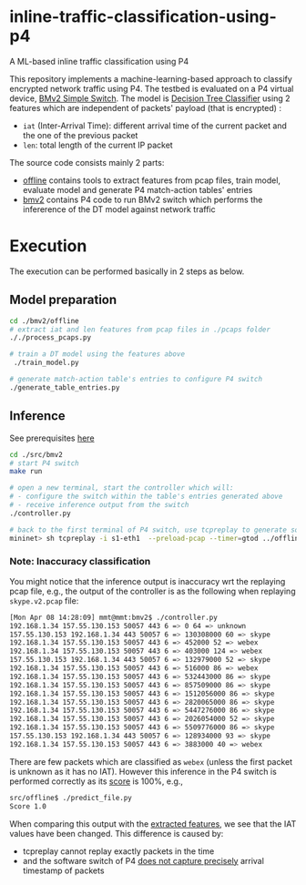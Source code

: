 # inline-traffic-classification-using-p4
A ML-based inline traffic classification using P4

This repository implements a machine-learning-based approach to classify encrypted network traffic using P4. The testbed is evaluated on a P4 virtual device, [BMv2 Simple Switch](https://github.com/p4lang/behavioral-model/blob/main/docs/simple_switch.md). The model is [Decision Tree Classifier](https://scikit-learn.org/stable/modules/generated/sklearn.tree.DecisionTreeClassifier.html) using 2 features which are independent of packets' payload (that is encrypted) :

- `iat` (Inter-Arrival Time): different arrival time of the current packet and the one of the previous packet
- `len`: total length of the current IP packet

The source code consists mainly 2 parts:

- [offline](./src/offline) contains tools to extract features from pcap files, train model, evaluate model and generate P4 match-action tables' entries
- [bmv2](./src/bmv2) contains P4 code to run BMv2 switch which performs the infererence of the DT model against network traffic



# Execution

The execution can be performed basically in 2 steps as below.

## Model preparation

```bash
cd ./bmv2/offline
# extract iat and len features from pcap files in ./pcaps folder
././process_pcaps.py

# train a DT model using the features above
 ./train_model.py

# generate match-action table's entries to configure P4 switch
./generate_table_entries.py 
```

## Inference

See prerequisites [here](./src/bmv2#prerequisite)

```bash
cd ./src/bmv2
# start P4 switch
make run

# open a new terminal, start the controller which will:
# - configure the switch within the table's entries generated above
# - receive inference output from the switch
./controller.py

# back to the first terminal of P4 switch, use tcpreplay to generate some traffic
mininet> sh tcpreplay -i s1-eth1  --preload-pcap --timer=gtod ../offline/pcaps/skype.v2.pcap
```

### Note: Inaccuracy classification
You might notice that the inference output is inaccuracy wrt the replaying pcap file, e.g., the output of the controller is as the following when replaying `skype.v2.pcap` file:

```bash
[Mon Apr 08 14:28:09] mmt@mmt:bmv2$ ./controller.py 
192.168.1.34 157.55.130.153 50057 443 6 => 0 64 => unknown
157.55.130.153 192.168.1.34 443 50057 6 => 130308000 60 => skype
192.168.1.34 157.55.130.153 50057 443 6 => 452000 52 => webex
192.168.1.34 157.55.130.153 50057 443 6 => 403000 124 => webex
157.55.130.153 192.168.1.34 443 50057 6 => 132979000 52 => skype
192.168.1.34 157.55.130.153 50057 443 6 => 516000 86 => webex
192.168.1.34 157.55.130.153 50057 443 6 => 532443000 86 => skype
192.168.1.34 157.55.130.153 50057 443 6 => 857509000 86 => skype
192.168.1.34 157.55.130.153 50057 443 6 => 1512056000 86 => skype
192.168.1.34 157.55.130.153 50057 443 6 => 2820065000 86 => skype
192.168.1.34 157.55.130.153 50057 443 6 => 5447276000 86 => skype
192.168.1.34 157.55.130.153 50057 443 6 => 2026054000 52 => skype
192.168.1.34 157.55.130.153 50057 443 6 => 5509776000 86 => skype
157.55.130.153 192.168.1.34 443 50057 6 => 128934000 93 => skype
192.168.1.34 157.55.130.153 50057 443 6 => 3883000 40 => webex
```

There are few packets which are classified as `webex` (unless the first packet is unknown as it has no IAT).
However this inference in the P4 switch is performed correctly as its [score](https://scikit-learn.org/stable/modules/generated/sklearn.tree.DecisionTreeClassifier.html#sklearn.tree.DecisionTreeClassifier.score) is 100%, e.g.,
```bash
src/offline$ ./predict_file.py 
Score 1.0
```
When comparing this output with the [extracted features](./src/offline/pcaps/skype.v2.csv), we see that the IAT values have been changed. This difference is caused by:
- tcpreplay cannot replay exactly packets in the time
- and the software switch of P4 [does not capture precisely](https://github.com/p4lang/behavioral-model/blob/main/docs/simple_switch.md#bmv2-timestamp-implementation-notes) arrival timestamp of packets

